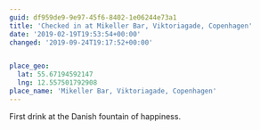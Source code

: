 ```yaml
---
guid: df959de9-9e97-45f6-8402-1e06244e73a1
title: 'Checked in at Mikeller Bar, Viktoriagade, Copenhagen'
date: '2019-02-19T19:53:54+00:00'
changed: '2019-09-24T19:17:52+00:00'


place_geo:
  lat: 55.67194592147
  lng: 12.557501792908
place_name: 'Mikeller Bar, Viktoriagade, Copenhagen'
---
```


First drink at the Danish fountain of happiness. 
